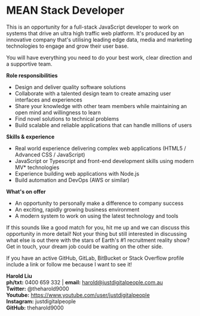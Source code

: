 # MEAN Stack Developer

This is an opportunity for a full-stack JavaScript developer to work on systems that drive an ultra high traffic web platform. It's produced by an 
innovative company that's utilising leading edge data, media and marketing technologies to engage and grow their user base.

You will have everything you need to do your best work, clear direction and a supportive team.

**Role responsibilities**

* Design and deliver quality software solutions
* Collaborate with a talented design team to create amazing user interfaces and experiences
* Share your knowledge with other team members while maintaining an open mind and willingness to learn
* Find novel solutions to technical problems
* Build scalable and reliable applications that can handle millions of users

**Skills & experience**
* Real world experience delivering complex web applications (HTML5 / Advanced CSS / JavaScript)
* JavaScript or Typescript and front-end development skills using modern MV* technologies 
* Experience building web applications with Node.js
* Build automation and DevOps (AWS or similar)

**What's on offer**
* An opportunity to personally make a difference to company success
* An exciting, rapidly growing business environment
* A modern system to work on using the latest technology and tools

If this sounds like a good match for you, hit me up and we can discuss this opportunity in more detail! Not your thing but still interested in discussing 
what else is out there with the stars of Earth's #1 recruitment reality show? Get in touch, your dream job could be waiting on the other side.

If you have an active GitHub, GitLab, BitBucket or Stack Overflow profile include a link or follow me because I want to see it!

**Harold Liu**</br>
**ph/txt:** 0400 659 332 | **email:** harold@justdigitalpeople.com.au</br>
**Twitter:** @theharold9000</br>
**Youtube:** https://www.youtube.com/user/justdigitalpeople</br>
**Instagram:** justdigitalpeople</br>
**GitHub:** theharold9000</br>